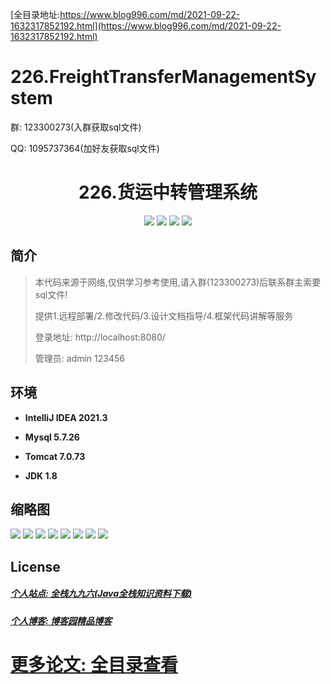 [全目录地址:https://www.blog996.com/md/2021-09-22-1632317852192.html](https://www.blog996.com/md/2021-09-22-1632317852192.html)
# 226.FreightTransferManagementSystem

<p>群: 123300273(入群获取sql文件)</p>
<p>QQ: 1095737364(加好友获取sql文件)</p>

<p><h1 align="center">226.货运中转管理系统</h1></p>


<p align="center">
	<img src="https://img.shields.io/badge/jdk-1.8-orange.svg"/>
    <img src="https://img.shields.io/badge/servlet-5.x-lightgrey.svg"/>
    <img src="https://img.shields.io/badge/jsp-3.x-blue.svg"/>
    <img src="https://img.shields.io/badge/jdbc-5.x-yellow.svg"/>
</p>

## 简介


> 本代码来源于网络,仅供学习参考使用,请入群(123300273)后联系群主索要sql文件!
>
> 提供1.远程部署/2.修改代码/3.设计文档指导/4.框架代码讲解等服务
>
> 登录地址: http://localhost:8080/
> 
> 管理员: admin 123456
>

## 环境

- <b>IntelliJ IDEA 2021.3</b>

- <b>Mysql 5.7.26</b>

- <b>Tomcat 7.0.73</b>

- <b>JDK 1.8</b>




## 缩略图

![](https://img2023.cnblogs.com/blog/588112/202303/588112-20230305091318394-711256931.png)
![](https://img2023.cnblogs.com/blog/588112/202303/588112-20230305091322634-969003031.png)
![](https://img2023.cnblogs.com/blog/588112/202303/588112-20230305091327899-138540044.png)
![](https://img2023.cnblogs.com/blog/588112/202303/588112-20230305091332257-1227968118.png)
![](https://img2023.cnblogs.com/blog/588112/202303/588112-20230305091336630-593916978.png)
![](https://img2023.cnblogs.com/blog/588112/202303/588112-20230305091340916-372594492.png)
![](https://img2023.cnblogs.com/blog/588112/202303/588112-20230305091345423-565429628.png)
![](https://img2023.cnblogs.com/blog/588112/202303/588112-20230305091350005-2033144428.png)


## License

##### [个人站点: 全栈九九六(Java全栈知识资料下载)](https://www.blog996.com/)
##### [个人博客: 博客园精品博客](https://www.cnblogs.com/yysbolg/)
# [更多论文: 全目录查看](https://www.blog996.com/md/2021-09-22-1632317852192.html)


